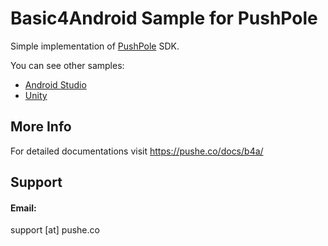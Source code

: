 # Basic4Android Sample for PushPole

Simple implementation of [PushPole](http://pushe.co) SDK.

You can see other samples:
* [Android Studio](https://github.com/push-pole/android-studio-sample)
* [Unity](https://github.com/push-pole/unity-sample)

## More Info
For detailed documentations visit https://pushe.co/docs/b4a/


## Support 
#### Email:
support [at] pushe.co
